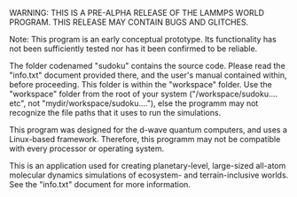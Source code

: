 WARNING: THIS IS A PRE-ALPHA RELEASE OF THE LAMMPS WORLD PROGRAM. THIS RELEASE MAY CONTAIN BUGS
AND GLITCHES.

Note: This program is an early conceptual prototype. Its functionality has not been sufficiently tested
nor has it been confirmed to be reliable.

The folder codenamed "sudoku" contains the source code. Please read the "info.txt" document provided there, and
the user's manual contained within, before proceeding. This folder is within the "workspace" folder. Use the
"workspace" folder from the root of your system ("/workspace/sudoku.... etc", not "mydir/workspace/sudoku...."),
else the programm may not recognize the file paths that it uses to run the simulations.

This program was designed for the d-wave quantum computers, and uses a Linux-based framework.
Therefore, this programm may not be compatible with every processor or operating system.

This is an application used for creating planetary-level, large-sized all-atom molecular dynamics
simulations of ecosystem- and terrain-inclusive worlds. See the "info.txt" document for more information.